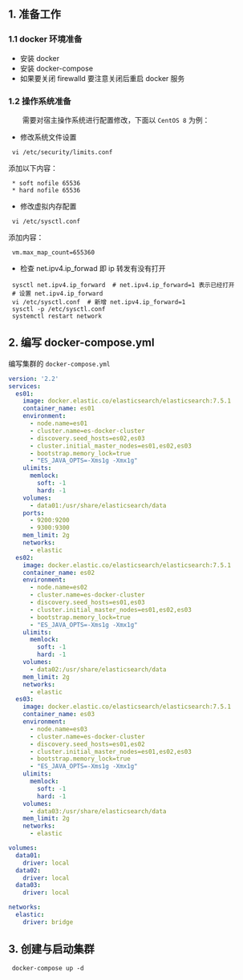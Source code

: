 
## 1. 准备工作 ##

### 1.1 docker 环境准备 ###

 + 安装 docker
 + 安装 docker-compose
 + 如果要关闭 firewalld 要注意关闭后重启 docker 服务

### 1.2 操作系统准备 ###

　　需要对宿主操作系统进行配置修改，下面以 `CentOS 8` 为例：

 + 修改系统文件设置

```shell
 vi /etc/security/limits.conf
```
添加以下内容：
```shell
 * soft nofile 65536
 * hard nofile 65536
```

 + 修改虚拟内存配置

```shell
 vi /etc/sysctl.conf
```
添加内容：
```shell
 vm.max_map_count=655360
```

 + 检查 net.ipv4.ip_forwad 即 ip 转发有没有打开

```shell
 sysctl net.ipv4.ip_forward  # net.ipv4.ip_forward=1 表示已经打开
 # 设置 net.ipv4.ip_forward
 vi /etc/sysctl.conf  # 新增 net.ipv4.ip_forward=1
 sysctl -p /etc/sysctl.conf
 systemctl restart network
```

## 2. 编写 docker-compose.yml ##

编写集群的 `docker-compose.yml`

```yml
version: '2.2'
services:
  es01:
    image: docker.elastic.co/elasticsearch/elasticsearch:7.5.1
    container_name: es01
    environment:
      - node.name=es01
      - cluster.name=es-docker-cluster
      - discovery.seed_hosts=es02,es03
      - cluster.initial_master_nodes=es01,es02,es03
      - bootstrap.memory_lock=true
      - "ES_JAVA_OPTS=-Xms1g -Xmx1g"
    ulimits:
      memlock:
        soft: -1
        hard: -1
    volumes:
      - data01:/usr/share/elasticsearch/data
    ports:
      - 9200:9200
      - 9300:9300
    mem_limit: 2g
    networks:
      - elastic
  es02:
    image: docker.elastic.co/elasticsearch/elasticsearch:7.5.1
    container_name: es02
    environment:
      - node.name=es02
      - cluster.name=es-docker-cluster
      - discovery.seed_hosts=es01,es03
      - cluster.initial_master_nodes=es01,es02,es03
      - bootstrap.memory_lock=true
      - "ES_JAVA_OPTS=-Xms1g -Xmx1g"
    ulimits:
      memlock:
        soft: -1
        hard: -1
    volumes:
      - data02:/usr/share/elasticsearch/data
    mem_limit: 2g
    networks:
      - elastic
  es03:
    image: docker.elastic.co/elasticsearch/elasticsearch:7.5.1
    container_name: es03
    environment:
      - node.name=es03
      - cluster.name=es-docker-cluster
      - discovery.seed_hosts=es01,es02
      - cluster.initial_master_nodes=es01,es02,es03
      - bootstrap.memory_lock=true
      - "ES_JAVA_OPTS=-Xms1g -Xmx1g"
    ulimits:
      memlock:
        soft: -1
        hard: -1
    volumes:
      - data03:/usr/share/elasticsearch/data
    mem_limit: 2g
    networks:
      - elastic

volumes:
  data01:
    driver: local
  data02:
    driver: local
  data03:
    driver: local

networks:
  elastic:
    driver: bridge
```

## 3. 创建与启动集群 ##

```shell
 docker-compose up -d
```

